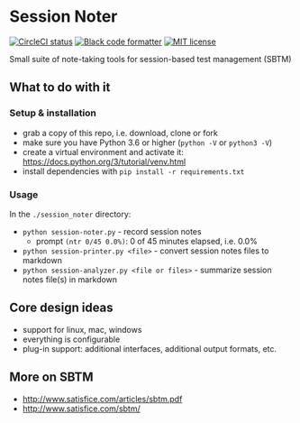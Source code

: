 # Session Noter

<p align="left">
    <a href="https://circleci.com/gh/j19sch/session-noter/tree/master">
        <img src="https://circleci.com/gh/j19sch/session-noter/tree/master.svg?style=svg" alt="CircleCI status"/></a>
    <a href="https://github.com/psf/black">
        <img src="https://img.shields.io/badge/code%20style-black-000000.svg" alt="Black code formatter"/></a>
    <a href="https://github.com/j19sch/session-noter/blob/master/LICENSE">
        <img src="https://img.shields.io/github/license/mashape/apistatus.svg" alt="MIT license"/></a>
</p>

Small suite of note-taking tools for session-based test management (SBTM)


## What to do with it

### Setup & installation
- grab a copy of this repo, i.e. download, clone or fork
- make sure you have Python 3.6 or higher (`python -V` or `python3 -V`)
- create a virtual environment and activate it: <https://docs.python.org/3/tutorial/venv.html>
- install dependencies with `pip install -r requirements.txt`

### Usage
In the `./session_noter` directory:
- `python session-noter.py` - record session notes
    - prompt `(ntr 0/45 0.0%)`: 0 of 45 minutes elapsed, i.e. 0.0%
- `python session-printer.py <file>` - convert session notes files to markdown
- `python session-analyzer.py <file or files>` - summarize session notes file(s) in markdown


## Core design ideas
- support for linux, mac, windows
- everything is configurable
- plug-in support: additional interfaces, additional output formats, etc.


## More on SBTM
- <http://www.satisfice.com/articles/sbtm.pdf>
- <http://www.satisfice.com/sbtm/>
